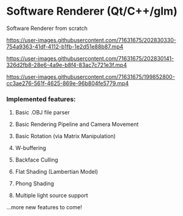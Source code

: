 # Software Renderer (Qt/C++/glm)

Software Renderer from scratch

https://user-images.githubusercontent.com/71631675/202830330-754a9363-41df-4112-b1fb-1e2d51e88b87.mp4

https://user-images.githubusercontent.com/71631675/202830141-326d2fb8-28e6-4a9e-b8f4-83ac7c721e3f.mp4

https://user-images.githubusercontent.com/71631675/199852800-cc3ae276-561f-4625-869e-96b804fe5779.mp4

### Implemented features:
  1) Basic .OBJ file parser
 
  2) Basic Rendering Pipeline and Camera Movement
 
  3)  Basic Rotation (via Matrix Manipulation)
 
  4) W-buffering
 
  5) Backface Culling
 
  6) Flat Shading (Lambertian Model)
  
  7) Phong Shading
  
  8) Multiple light source support
 
 ...more new features to come!
